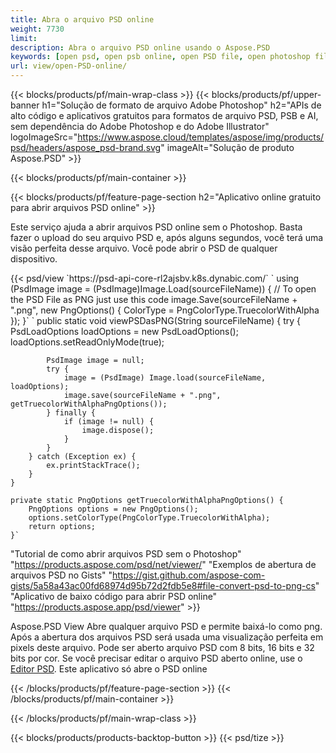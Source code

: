 ```yaml
---
title: Abra o arquivo PSD online
weight: 7730
limit: 
description: Abra o arquivo PSD online usando o Aspose.PSD
keywords: [open psd, open psb online, open PSD file, open photoshop file, preview psd]
url: view/open-PSD-online/
---
```


{{< blocks/products/pf/main-wrap-class >}}
{{< blocks/products/pf/upper-banner h1="Solução de formato de arquivo Adobe Photoshop" h2="APIs de alto código e aplicativos gratuitos para formatos de arquivo PSD, PSB e AI, sem dependência do Adobe Photoshop e do Adobe Illustrator" logoImageSrc="https://www.aspose.cloud/templates/aspose/img/products/psd/headers/aspose_psd-brand.svg" imageAlt="Solução de produto Aspose.PSD" >}}

{{< blocks/products/pf/main-container >}}

{{< blocks/products/pf/feature-page-section h2="Aplicativo online gratuito para abrir arquivos PSD online" >}}
<p>Este serviço ajuda a abrir arquivos PSD online sem o Photoshop. Basta fazer o upload do seu arquivo PSD e, após alguns segundos, você terá uma visão perfeita desse arquivo. Você pode abrir o PSD de qualquer dispositivo.</p>
{{< psd/view `https://psd-api-core-rl2ajsbv.k8s.dynabic.com/` 
`    using (PsdImage image = (PsdImage)Image.Load(sourceFileName))
    {
	    // To open the PSD File as PNG just use this code
        image.Save(sourceFileName + ".png",  new PngOptions() {  ColorType = PngColorType.TruecolorWithAlpha });
    }` 	`    public static void viewPSDasPNG(String sourceFileName) {
        try {
            PsdLoadOptions loadOptions = new PsdLoadOptions();
            loadOptions.setReadOnlyMode(true);
            
            PsdImage image = null;
            try {
                image = (PsdImage) Image.load(sourceFileName, loadOptions);
                image.save(sourceFileName + ".png", getTruecolorWithAlphaPngOptions());
            } finally {
                if (image != null) {
                    image.dispose();
                }
            }
        } catch (Exception ex) {
            ex.printStackTrace();
        }
    }
    
    private static PngOptions getTruecolorWithAlphaPngOptions() {
        PngOptions options = new PngOptions();
        options.setColorType(PngColorType.TruecolorWithAlpha);
        return options;
    }` 
"Tutorial de como abrir arquivos PSD sem o Photoshop" "https://products.aspose.com/psd/net/viewer/" 
"Exemplos de abertura de arquivos PSD no Gists" "https://gist.github.com/aspose-com-gists/5a58a43ac00fd68974d95b72d2fdb5e8#file-convert-psd-to-png-cs" 
"Aplicativo de baixo código para abrir PSD online" "https://products.aspose.app/psd/viewer" >}}
<p>Aspose.PSD View Abre qualquer arquivo PSD e permite baixá-lo como png. Após a abertura dos arquivos PSD será usada uma visualização perfeita em pixels deste arquivo. Pode ser aberto arquivo PSD com 8 bits, 16 bits e 32 bits por cor. Se você precisar editar o arquivo PSD aberto online, use o <a href="https://products.aspose.app/psd/editor">Editor PSD</a>. Este aplicativo só abre o PSD online</p>
{{< /blocks/products/pf/feature-page-section >}}
{{< /blocks/products/pf/main-container >}}


{{< /blocks/products/pf/main-wrap-class >}}

{{< blocks/products/products-backtop-button >}}
{{< psd/tize >}}
